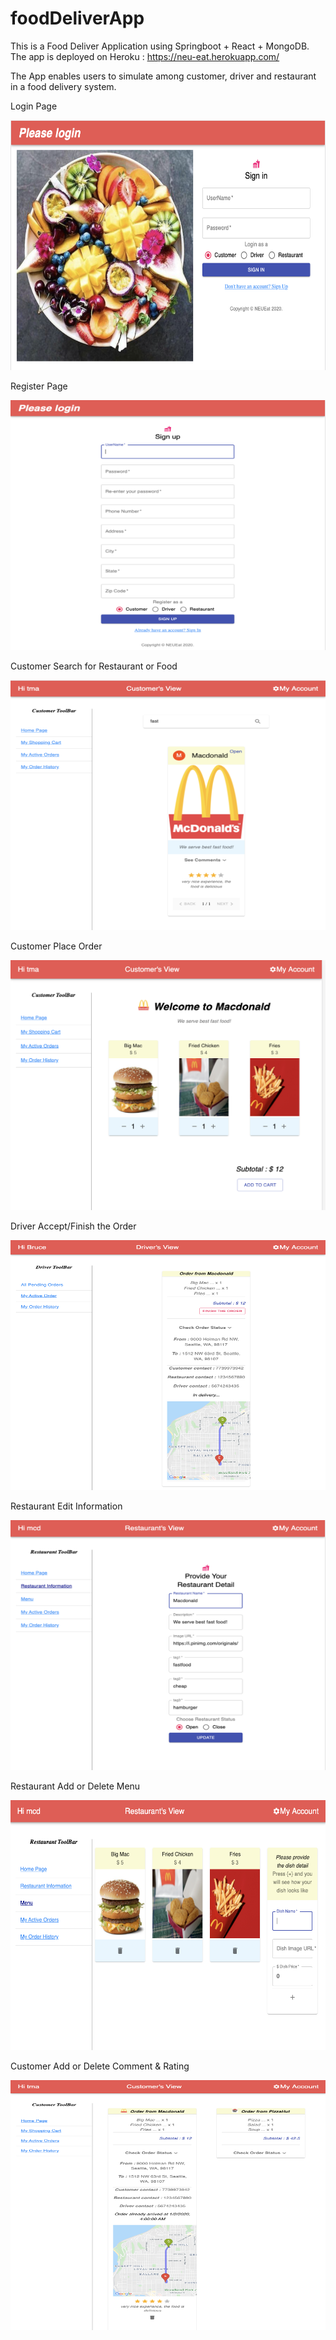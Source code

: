 # foodDeliverApp
This is a Food Deliver Application using Springboot + React + MongoDB. The app is deployed on Heroku : https://neu-eat.herokuapp.com/

The App enables users to simulate among customer, driver and restaurant in a food delivery system.

Login Page

<img width="600" height="400" src="image/login.png"/>

Register Page

<img width="600" height="400" src="image/register.png"/>

Customer Search for Restaurant or Food

<img width="600" height="400" src="image/restaurantSearch.png"/>

Customer Place Order

<img width="600" height="400" src="image/placeOrder.png"/>

Driver Accept/Finish the Order

<img width="600" height="400" src="image/driverFinishOrder.png"/>

Restaurant Edit Information

<img width="600" height="400" src="image/restaurantInfo.png"/>

Restaurant Add or Delete Menu

<img width="600" height="400" src="image/restaurantMenu.png"/>

Customer Add or Delete Comment & Rating

<img width="600" height="400" src="image/customerAddComment.png"/>
